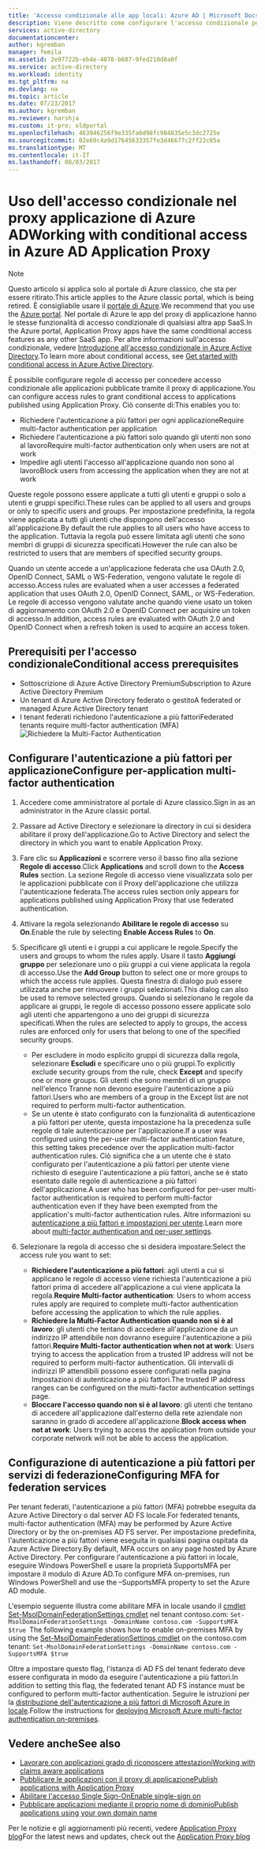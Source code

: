 ```yaml
---
title: 'Accesso condizionale alle app locali: Azure AD | Microsoft Docs'
description: Viene descritto come configurare l'accesso condizionale per le applicazioni pubblicate per l'accesso in remoto tramite Proxy dell'applicazione AD Azure.
services: active-directory
documentationcenter: 
author: kgremban
manager: femila
ms.assetid: 2e97722b-eb4e-4078-b607-9fed210d8a0f
ms.service: active-directory
ms.workload: identity
ms.tgt_pltfrm: na
ms.devlang: na
ms.topic: article
ms.date: 07/23/2017
ms.author: kgremban
ms.reviewer: harshja
ms.custom: it-pro; oldportal
ms.openlocfilehash: 463946256f9e335fa6d98fc904835e5c3dc2725e
ms.sourcegitcommit: 02e69c4a9d17645633357fe3d46677c2ff22c85a
ms.translationtype: MT
ms.contentlocale: it-IT
ms.lasthandoff: 08/03/2017
---
```

# <a name="working-with-conditional-access-in-azure-ad-application-proxy"></a><span data-ttu-id="34f83-103">Uso dell'accesso condizionale nel proxy applicazione di Azure AD</span><span class="sxs-lookup"><span data-stu-id="34f83-103">Working with conditional access in Azure AD Application Proxy</span></span>

>[!NOTE]
><span data-ttu-id="34f83-104">Questo articolo si applica solo al portale di Azure classico, che sta per essere ritirato.</span><span class="sxs-lookup"><span data-stu-id="34f83-104">This article applies to the Azure classic portal, which is being retired.</span></span> <span data-ttu-id="34f83-105">È consigliabile usare il [portale di Azure](https://portal.azure.com).</span><span class="sxs-lookup"><span data-stu-id="34f83-105">We recommend that you use the [Azure portal](https://portal.azure.com).</span></span> <span data-ttu-id="34f83-106">Nel portale di Azure le app del proxy di applicazione hanno le stesse funzionalità di accesso condizionale di qualsiasi altra app SaaS.</span><span class="sxs-lookup"><span data-stu-id="34f83-106">In the Azure portal, Application Proxy apps have the same conditional access features as any other SaaS app.</span></span> <span data-ttu-id="34f83-107">Per altre informazioni sull'accesso condizionale, vedere [Introduzione all'accesso condizionale in Azure Active Directory](active-directory-conditional-access-azure-portal-get-started.md).</span><span class="sxs-lookup"><span data-stu-id="34f83-107">To learn more about conditional access, see [Get started with conditional access in Azure Active Directory](active-directory-conditional-access-azure-portal-get-started.md).</span></span>

<span data-ttu-id="34f83-108">È possibile configurare regole di accesso per concedere accesso condizionale alle applicazioni pubblicate tramite il proxy di applicazione.</span><span class="sxs-lookup"><span data-stu-id="34f83-108">You can configure access rules to grant conditional access to applications published using Application Proxy.</span></span> <span data-ttu-id="34f83-109">Ciò consente di:</span><span class="sxs-lookup"><span data-stu-id="34f83-109">This enables you to:</span></span>

* <span data-ttu-id="34f83-110">Richiedere l'autenticazione a più fattori per ogni applicazione</span><span class="sxs-lookup"><span data-stu-id="34f83-110">Require multi-factor authentication per application</span></span>
* <span data-ttu-id="34f83-111">Richiedere l'autenticazione a più fattori solo quando gli utenti non sono al lavoro</span><span class="sxs-lookup"><span data-stu-id="34f83-111">Require multi-factor authentication only when users are not at work</span></span>
* <span data-ttu-id="34f83-112">Impedire agli utenti l'accesso all'applicazione quando non sono al lavoro</span><span class="sxs-lookup"><span data-stu-id="34f83-112">Block users from accessing the application when they are not at work</span></span>

<span data-ttu-id="34f83-113">Queste regole possono essere applicate a tutti gli utenti e gruppi o solo a utenti e gruppi specifici.</span><span class="sxs-lookup"><span data-stu-id="34f83-113">These rules can be applied to all users and groups or only to specific users and groups.</span></span> <span data-ttu-id="34f83-114">Per impostazione predefinita, la regola viene applicata a tutti gli utenti che dispongono dell'accesso all'applicazione.</span><span class="sxs-lookup"><span data-stu-id="34f83-114">By default the rule applies to all users who have access to the application.</span></span> <span data-ttu-id="34f83-115">Tuttavia la regola può essere limitata agli utenti che sono membri di gruppi di sicurezza specificati.</span><span class="sxs-lookup"><span data-stu-id="34f83-115">However the rule can also be restricted to users that are members of specified security groups.</span></span>  

<span data-ttu-id="34f83-116">Quando un utente accede a un'applicazione federata che usa OAuth 2.0, OpenID Connect, SAML o WS-Federation, vengono valutate le regole di accesso.</span><span class="sxs-lookup"><span data-stu-id="34f83-116">Access rules are evaluated when a user accesses a federated application that uses OAuth 2.0, OpenID Connect, SAML, or WS-Federation.</span></span> <span data-ttu-id="34f83-117">Le regole di accesso vengono valutate anche quando viene usato un token di aggiornamento con OAuth 2.0 e OpenID Connect per acquisire un token di accesso.</span><span class="sxs-lookup"><span data-stu-id="34f83-117">In addition, access rules are evaluated with OAuth 2.0 and OpenID Connect when a refresh token is used to acquire an access token.</span></span>

## <a name="conditional-access-prerequisites"></a><span data-ttu-id="34f83-118">Prerequisiti per l'accesso condizionale</span><span class="sxs-lookup"><span data-stu-id="34f83-118">Conditional access prerequisites</span></span>
* <span data-ttu-id="34f83-119">Sottoscrizione di Azure Active Directory Premium</span><span class="sxs-lookup"><span data-stu-id="34f83-119">Subscription to Azure Active Directory Premium</span></span>
* <span data-ttu-id="34f83-120">Un tenant di Azure Active Directory federato o gestito</span><span class="sxs-lookup"><span data-stu-id="34f83-120">A federated or managed Azure Active Directory tenant</span></span>
* <span data-ttu-id="34f83-121">I tenant federati richiedono l'autenticazione a più fattori</span><span class="sxs-lookup"><span data-stu-id="34f83-121">Federated tenants require multi-factor authentication (MFA)</span></span>  
    ![Richiedere la Multi-Factor Authentication](./media/active-directory-application-proxy-conditional-access/application-proxy-conditional-access.png)

## <a name="configure-per-application-multi-factor-authentication"></a><span data-ttu-id="34f83-123">Configurare l'autenticazione a più fattori per applicazione</span><span class="sxs-lookup"><span data-stu-id="34f83-123">Configure per-application multi-factor authentication</span></span>
1. <span data-ttu-id="34f83-124">Accedere come amministratore al portale di Azure classico.</span><span class="sxs-lookup"><span data-stu-id="34f83-124">Sign in as an administrator in the Azure classic portal.</span></span>
2. <span data-ttu-id="34f83-125">Passare ad Active Directory e selezionare la directory in cui si desidera abilitare il proxy dell'applicazione.</span><span class="sxs-lookup"><span data-stu-id="34f83-125">Go to Active Directory and select the directory in which you want to enable Application Proxy.</span></span>
3. <span data-ttu-id="34f83-126">Fare clic su **Applicazioni** e scorrere verso il basso fino alla sezione **Regole di accesso**.</span><span class="sxs-lookup"><span data-stu-id="34f83-126">Click **Applications** and scroll down to the **Access Rules** section.</span></span> <span data-ttu-id="34f83-127">La sezione Regole di accesso viene visualizzata solo per le applicazioni pubblicate con il Proxy dell'applicazione che utilizza l'autenticazione federata.</span><span class="sxs-lookup"><span data-stu-id="34f83-127">The access rules section only appears for applications published using Application Proxy that use federated authentication.</span></span>
4. <span data-ttu-id="34f83-128">Attivare la regola selezionando **Abilitare le regole di accesso** su **On**.</span><span class="sxs-lookup"><span data-stu-id="34f83-128">Enable the rule by selecting **Enable Access Rules** to **On**.</span></span>
5. <span data-ttu-id="34f83-129">Specificare gli utenti e i gruppi a cui applicare le regole.</span><span class="sxs-lookup"><span data-stu-id="34f83-129">Specify the users and groups to whom the rules apply.</span></span> <span data-ttu-id="34f83-130">Usare il tasto **Aggiungi gruppo** per selezionare uno o più gruppi a cui viene applicata la regola di accesso.</span><span class="sxs-lookup"><span data-stu-id="34f83-130">Use the **Add Group** button to select one or more groups to which the access rule applies.</span></span> <span data-ttu-id="34f83-131">Questa finestra di dialogo può essere utilizzata anche per rimuovere i gruppi selezionati.</span><span class="sxs-lookup"><span data-stu-id="34f83-131">This dialog can also be used to remove selected groups.</span></span>  <span data-ttu-id="34f83-132">Quando si selezionano le regole da applicare ai gruppi, le regole di accesso possono essere applicate solo agli utenti che appartengono a uno dei gruppi di sicurezza specificati.</span><span class="sxs-lookup"><span data-stu-id="34f83-132">When the rules are selected to apply to groups, the access rules are enforced only for users that belong to one of the specified security groups.</span></span>  

   * <span data-ttu-id="34f83-133">Per escludere in modo esplicito gruppi di sicurezza dalla regola, selezionare **Escludi** e specificare uno o più gruppi.</span><span class="sxs-lookup"><span data-stu-id="34f83-133">To explicitly exclude security groups from the rule, check **Except** and specify one or more groups.</span></span> <span data-ttu-id="34f83-134">Gli utenti che sono membri di un gruppo nell'elenco Tranne non devono eseguire l'autenticazione a più fattori.</span><span class="sxs-lookup"><span data-stu-id="34f83-134">Users who are members of a group in the Except list are not required to perform multi-factor authentication.</span></span>  
   * <span data-ttu-id="34f83-135">Se un utente è stato configurato con la funzionalità di autenticazione a più fattori per utente, questa impostazione ha la precedenza sulle regole di tale autenticazione per l'applicazione.</span><span class="sxs-lookup"><span data-stu-id="34f83-135">If a user was configured using the per-user multi-factor authentication feature, this setting takes precedence over the application multi-factor authentication rules.</span></span> <span data-ttu-id="34f83-136">Ciò significa che a un utente che è stato configurato per l'autenticazione a più fattori per utente viene richiesto di eseguire l'autenticazione a più fattori, anche se è stato esentato dalle regole di autenticazione a più fattori dell'applicazione.</span><span class="sxs-lookup"><span data-stu-id="34f83-136">A user who has been configured for per-user multi-factor authentication is required to perform multi-factor authentication even if they have been exempted from the application's multi-factor authentication rules.</span></span> <span data-ttu-id="34f83-137">Altre informazioni su [autenticazione a più fattori e impostazioni per utente](../multi-factor-authentication/multi-factor-authentication.md).</span><span class="sxs-lookup"><span data-stu-id="34f83-137">Learn more about [multi-factor authentication and per-user settings](../multi-factor-authentication/multi-factor-authentication.md).</span></span>
6. <span data-ttu-id="34f83-138">Selezionare la regola di accesso che si desidera impostare:</span><span class="sxs-lookup"><span data-stu-id="34f83-138">Select the access rule you want to set:</span></span>

   * <span data-ttu-id="34f83-139">**Richiedere l'autenticazione a più fattori**: agli utenti a cui si applicano le regole di accesso viene richiesta l'autenticazione a più fattori prima di accedere all'applicazione a cui viene applicata la regola.</span><span class="sxs-lookup"><span data-stu-id="34f83-139">**Require Multi-factor authentication**: Users to whom access rules apply are required to complete multi-factor authentication before accessing the application to which the rule applies.</span></span>
   * <span data-ttu-id="34f83-140">**Richiedere la Multi-Factor Authentication quando non si è al lavoro**: gli utenti che tentano di accedere all'applicazione da un indirizzo IP attendibile non dovranno eseguire l'autenticazione a più fattori.</span><span class="sxs-lookup"><span data-stu-id="34f83-140">**Require Multi-factor authentication when not at work**: Users trying to access the application from a trusted IP address will not be required to perform multi-factor authentication.</span></span> <span data-ttu-id="34f83-141">Gli intervalli di indirizzi IP attendibili possono essere configurati nella pagina Impostazioni di autenticazione a più fattori.</span><span class="sxs-lookup"><span data-stu-id="34f83-141">The trusted IP address ranges can be configured on the multi-factor authentication settings page.</span></span>
   * <span data-ttu-id="34f83-142">**Bloccare l'accesso quando non si è al lavoro**: gli utenti che tentano di accedere all'applicazione dall'esterno della rete aziendale non saranno in grado di accedere all'applicazione.</span><span class="sxs-lookup"><span data-stu-id="34f83-142">**Block access when not at work**: Users trying to access the application from outside your corporate network will not be able to access the application.</span></span>

## <a name="configuring-mfa-for-federation-services"></a><span data-ttu-id="34f83-143">Configurazione di autenticazione a più fattori per servizi di federazione</span><span class="sxs-lookup"><span data-stu-id="34f83-143">Configuring MFA for federation services</span></span>
<span data-ttu-id="34f83-144">Per tenant federati, l'autenticazione a più fattori (MFA) potrebbe eseguita da Azure Active Directory o dal server AD FS locale.</span><span class="sxs-lookup"><span data-stu-id="34f83-144">For federated tenants, multi-factor authentication (MFA) may be performed by Azure Active Directory or by the on-premises AD FS server.</span></span> <span data-ttu-id="34f83-145">Per impostazione predefinita, l'autenticazione a più fattori viene eseguita in qualsiasi pagina ospitata da Azure Active Directory.</span><span class="sxs-lookup"><span data-stu-id="34f83-145">By default, MFA occurs on any page hosted by Azure Active Directory.</span></span> <span data-ttu-id="34f83-146">Per configurare l'autenticazione a più fattori in locale, eseguire Windows PowerShell e usare la proprietà SupportsMFA per impostare il modulo di Azure AD.</span><span class="sxs-lookup"><span data-stu-id="34f83-146">To configure MFA on-premises, run Windows PowerShell and use the –SupportsMFA property to set the Azure AD module.</span></span>

<span data-ttu-id="34f83-147">L'esempio seguente illustra come abilitare MFA in locale usando il [cmdlet Set-MsolDomainFederationSettings cmdlet](https://msdn.microsoft.com/library/azure/dn194088.aspx) nel tenant contoso.com: `Set-MsolDomainFederationSettings -DomainName contoso.com -SupportsMFA $true `</span><span class="sxs-lookup"><span data-stu-id="34f83-147">The following example shows how to enable on-premises MFA by using the [Set-MsolDomainFederationSettings cmdlet](https://msdn.microsoft.com/library/azure/dn194088.aspx) on the contoso.com tenant: `Set-MsolDomainFederationSettings -DomainName contoso.com -SupportsMFA $true `</span></span>

<span data-ttu-id="34f83-148">Oltre a impostare questo flag, l'istanza di AD FS del tenant federato deve essere configurata in modo da eseguire l'autenticazione a più fattori.</span><span class="sxs-lookup"><span data-stu-id="34f83-148">In addition to setting this flag, the federated tenant AD FS instance must be configured to perform multi-factor authentication.</span></span> <span data-ttu-id="34f83-149">Seguire le istruzioni per la [distribuzione dell'autenticazione a più fattori di Microsoft Azure in locale](../multi-factor-authentication/multi-factor-authentication-get-started-server.md).</span><span class="sxs-lookup"><span data-stu-id="34f83-149">Follow the instructions for [deploying Microsoft Azure multi-factor authentication on-premises](../multi-factor-authentication/multi-factor-authentication-get-started-server.md).</span></span>

## <a name="see-also"></a><span data-ttu-id="34f83-150">Vedere anche</span><span class="sxs-lookup"><span data-stu-id="34f83-150">See also</span></span>
* [<span data-ttu-id="34f83-151">Lavorare con applicazioni grado di riconoscere attestazioni</span><span class="sxs-lookup"><span data-stu-id="34f83-151">Working with claims aware applications</span></span>](active-directory-application-proxy-claims-aware-apps.md)
* [<span data-ttu-id="34f83-152">Pubblicare le applicazioni con il proxy di applicazione</span><span class="sxs-lookup"><span data-stu-id="34f83-152">Publish applications with Application Proxy</span></span>](active-directory-application-proxy-publish.md)
* [<span data-ttu-id="34f83-153">Abilitare l'accesso Single Sign-On</span><span class="sxs-lookup"><span data-stu-id="34f83-153">Enable single-sign on</span></span>](active-directory-application-proxy-sso-using-kcd.md)
* [<span data-ttu-id="34f83-154">Pubblicare applicazioni mediante il proprio nome di dominio</span><span class="sxs-lookup"><span data-stu-id="34f83-154">Publish applications using your own domain name</span></span>](active-directory-application-proxy-custom-domains.md)

<span data-ttu-id="34f83-155">Per le notizie e gli aggiornamenti più recenti, vedere [Application Proxy blog](http://blogs.technet.com/b/applicationproxyblog/)</span><span class="sxs-lookup"><span data-stu-id="34f83-155">For the latest news and updates, check out the [Application Proxy blog](http://blogs.technet.com/b/applicationproxyblog/)</span></span>
